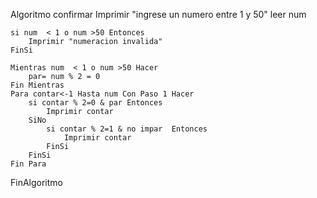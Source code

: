 Algoritmo confirmar
	Imprimir "ingrese un numero entre 1 y 50"
	leer num
	
	si num  < 1 o num >50 Entonces
		Imprimir "numeracion invalida"
	FinSi 
	
	Mientras num  < 1 o num >50 Hacer
		par= num % 2 = 0 
	Fin Mientras
	Para contar<-1 Hasta num Con Paso 1 Hacer
		si contar % 2=0 & par Entonces
			Imprimir contar 
		SiNo
			si contar % 2=1 & no impar  Entonces
				Imprimir contar 
			FinSi
		FinSi
	Fin Para
	
	
	
FinAlgoritmo
